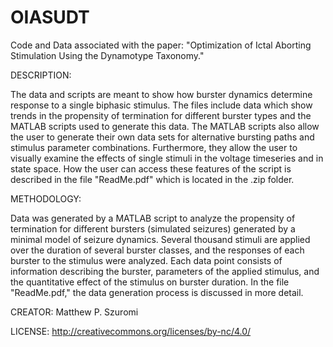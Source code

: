 # OIASUDT
Code and Data associated with the paper: "Optimization of Ictal Aborting Stimulation Using the Dynamotype Taxonomy."

DESCRIPTION:

The data and scripts are meant to show how burster dynamics determine response to a single biphasic stimulus. The files include data which show trends in the propensity of termination for different burster types and the MATLAB scripts used to generate this data. The MATLAB scripts also allow the user to generate their own data sets for alternative bursting paths and stimulus parameter combinations. Furthermore, they allow the user to visually examine the effects of single stimuli in the voltage timeseries and in state space. How the user can access these features of the script is described in the file "ReadMe.pdf" which is located in the .zip folder.

METHODOLOGY:

Data was generated by a MATLAB script to analyze the propensity of termination for different bursters (simulated seizures) generated by a minimal model of seizure dynamics. Several thousand stimuli are applied over the duration of several burster classes, and the responses of each burster to the stimulus were analyzed. Each data point consists of information describing the burster, parameters of the applied stimulus, and the quantitative effect of the stimulus on burster duration. In the file "ReadMe.pdf," the data generation process is discussed in more detail.  

CREATOR: Matthew P. Szuromi

LICENSE: http://creativecommons.org/licenses/by-nc/4.0/
